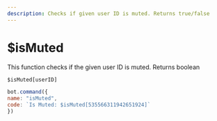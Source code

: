 ```yaml
---
description: Checks if given user ID is muted. Returns true/false
---
```


# $isMuted

This function checks if the given user ID is muted. Returns boolean

```javascript
$isMuted[userID]
```

```javascript
bot.command({
name: "isMuted",
code: `Is Muted: $isMuted[535566311942651924]`
})
```

